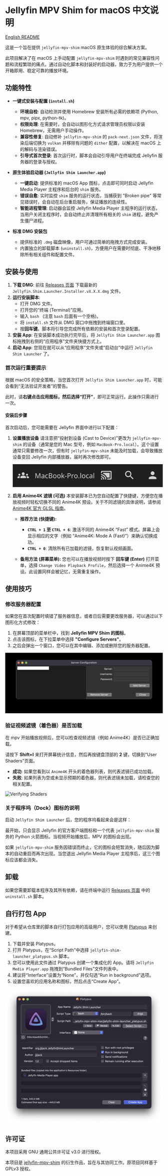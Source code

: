 # Jellyfin MPV Shim for macOS 中文说明

[English README](README.md)

这是一个旨在提供 `jellyfin-mpv-shim` macOS 原生体验的综合解决方案。

此项目解决了在 macOS 上手动配置 `jellyfin-mpv-shim` 时遇到的常见兼容性问题和流程繁琐的痛点。通过自动化脚本和封装好的启动器，致力于为用户提供一个开箱即用、稳定可靠的播放环境。

## 功能特性

* **一键式安装与配置 (`install.sh`)**
    * **环境自检**: 自动检测并使用 Homebrew 安装所有必需的依赖项 (Python, mpv, pipx, python-tk)。
    * **权限处理**: 在需要时，会自动以图形化方式请求管理员权限以安装 Homebrew，无需用户手动操作。
    * **兼容性修复**: 自动修补 `jellyfin-mpv-shim` 的 `pack-next.json` 文件，将渲染后端切换为 `vulkan` 并移除有问题的 `dither` 配置，以解决在 macOS 上的解码与渲染错误。
    * **引导式首次登录**: 首次运行时，脚本会自动引导用户在终端完成 Jellyfin 服务器的登录与授权。

* **原生体验启动器 (`Jellyfin Shim Launcher.app`)**
    * **一键启动**: 提供标准的 macOS App 图标，点击即可同时启动 Jellyfin Media Player 主程序和后台的 `shim` 服务。
    * **错误自愈**: 实时监控 `shim` 服务的运行状态，当捕获到 "Broken pipe" 等常见错误时，会自动在后台重启服务，保证播放的连续性。
    * **智能进程管理**: 启动器会监控 Jellyfin Media Player 主程序的运行状态，当用户关闭主程序时，会自动终止并清理所有相关的 `shim` 进程，避免产生僵尸进程。

* **标准 DMG 安装包**
    * 提供标准的 `.dmg` 磁盘映像，用户可通过简单的拖拽方式完成安装。
    * 内置独立的卸载脚本 (`uninstall.sh`)，方便用户在需要时彻底、干净地移除所有相关组件和配置文件。

## 安装与使用

1.  **下载 DMG**: 前往 [Releases 页面](https://github.com/jjijack/jellyfin-mpv-shim-mac/releases) 下载最新的 `Jellyfin.Shim.Launcher.Installer.vX.X.X.dmg` 文件。
2.  **运行安装脚本**:
    * 打开 DMG 文件。
    * 打开您的“终端 (Terminal)”应用。
    * 输入 `bash ` (注意 `bash` 后面有一个空格)。
    * 将 `install.sh` 文件从 DMG 窗口中拖拽到终端窗口里。
    * 按**回车键**。脚本将引导您完成所有依赖的安装和首次登录配置。
3.  **安装 App**: 在安装脚本成功执行完毕后，将 `Jellyfin Shim Launcher.app` 图标拖拽到右侧的“应用程序”文件夹快捷方式上。
4.  **启动 App**: 您现在就可以从“应用程序”文件夹或“启动台”中运行 `Jellyfin Shim Launcher` 了。

### 首次运行重要提示

根据 macOS 的安全策略，当您首次打开 `Jellyfin Shim Launcher.app` 时，可能会看到“无法验证开发者”的警告。

此时，请**右键点击应用图标，然后选择“打开”**，即可正常运行。此操作只需进行一次。

#### 安装后步骤

首次启动后，您可能需要在 Jellyfin 界面中进行以下配置：

1.  **设置播放设备**
    请注意把“投射到设备 (Cast to Device)”更改为 `jellyfin-mpv-shim` 的设备（通常是您的 Mac 型号，例如 `MacBook-Pro.local`）。这个设置通常只需要修改一次，但有时 `jellyfin-mpv-shim` 未能及时加载，会导致播放设备变回 Jellyfin 内部播放器，届时再次修改即可。

    ![设置播放设备](assets/cast_device.png)

2.  **启用 Anime4K 滤镜 (可选)**
    本安装脚本已为您自动配置了快捷键，方便您在播放视频时轻松切换不同的 Anime4K 预设。关于不同滤镜的具体说明，请参阅 [Anime4K 官方 GLSL 指南](https://github.com/bloc97/Anime4K/blob/v4.0.1/GLSL_Instructions.md)。

    * **推荐方法 (快捷键):**
        * **`CTRL + 1` 至 `CTRL + 6`**: 激活不同的 Anime4K “Fast” 模式。屏幕上会显示相应的文字（例如 “Anime4K: Mode A (Fast)”）来确认切换成功。
        * **`CTRL + 0`**: 清除所有已加载的滤镜，恢复默认视频画面。

    * **备用方法 (屏幕菜单):**
        您也可以在播放视频时按下 **回车键 (Enter)** 打开菜单，选择 `Change Video Playback Profile`，然后选择一个 Anime4K 预设。此设置同样会被记忆，无需重复操作。

## 使用技巧

### 修改服务器配置

如果您在首次配置时填错了服务器信息，或者日后需要更改服务器，可以通过以下图形化方式修改：

1.  在屏幕顶部的菜单栏中，找到 **Jellyfin MPV Shim 的图标**。
2.  点击该图标，在下拉菜单中选择 **"Configure Servers"**。
3.  之后会弹出一个窗口，您可以在其中编辑、添加或删除您的服务器配置。

![配置服务器菜单](assets/configure_servers.png)

### 验证视频滤镜（着色器）是否加载

在 mpv 开始播放视频后，您可以检查视频滤镜（例如 Anime4K）是否已正确加载。

请按下 **Shift+I** 来打开屏幕统计信息，然后再按键盘顶部的 **2** 键，切换到“User Shaders”页面。

* **成功**: 如果您看到以 `Anime4K` 开头的着色器列表，则代表滤镜已成功加载。
* **失败**: 如果列表为空或未显示预期的着色器，则代表滤镜未加载，请检查您的相关配置。

![Verifying Shaders](assets/verifying_shaders.png)

### 关于程序坞（Dock）图标的说明

启动 `Jellyfin Shim Launcher` 后，您的程序坞看起来会是这样：

最开始，只会显示 Jellyfin 的官方客户端图标和一个代表 `jellyfin-mpv-shim` 服务的 Python 火箭图标。当视频开始播放后，MPV 的图标会出现。

如果 `jellyfin-mpv-shim` 服务因错误而终止，它的图标会短暂消失，随后因为脚本的自动重启而再次出现。当您退出 Jellyfin Media Player 主程序后，这三个图标应该都会消失。

## 卸载

如果您需要卸载本程序及其所有依赖，请在终端中运行 [Releases 页面](https://github.com/jjijack/jellyfin-mpv-shim-mac/releases) 中的 `uninstall.sh` 脚本。

## 自行打包 App

对于希望从仓库里的脚本自行打包应用的高级用户，您可以使用 [Platypus](https://sveinbjorn.org/platypus) 来创建。

1.  下载并安装 Platypus。
2.  打开 Platypus，在“Script Path”中选择 `jellyfin-shim-launcher_platypus.sh` 脚本。
3.  您可以使用此文件通过 Platypus 创建一个集成化的 App。请将 `Jellyfin Media Player.app` 拖拽到“Bundled Files”文件列表中。
4.  建议将“Interface”设置为“None”，并仅勾选“Run in background”选项。
5.  设置您喜欢的应用名称和图标，然后点击“Create App”。

![Platypus 配置截图](assets/platypus_screenshot.png)

## 许可证

本项目采用 GNU 通用公共许可证 v3.0 进行授权。

本项目是 [jellyfin-mpv-shim](https://github.com/jellyfin/jellyfin-mpv-shim) 的衍生作品，旨在与其协同工作。原项目同样基于 GPLv3 授权。